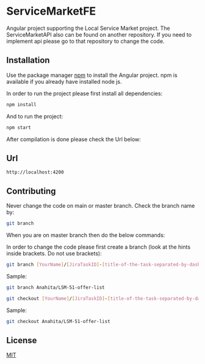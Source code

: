 # ServiceMarketFE

Angular project supporting the Local Service Market project. The ServiceMarketAPI also can be found on another repository. If you need to implement api please go to that repository to change the code.

## Installation

Use the package manager [npm](https://www.npmjs.com/) to install the Angular project. npm is available if you already have installed node js.

In order to run the project please first install all dependencies:

```bash
npm install
```

And to run the project:

```bash
npm start
```

After compilation is done please check the Url below:

## Url

```url
http://localhost:4200
```

## Contributing
Never change the code on main or master branch. Check the branch name by:
```bash
git branch
```
When you are on master branch then do the below commands:

In order to change the code please first create a branch (look at the hints inside brackets. Do not use brackets):
```bash
git branch [YourName]/[JiraTaskID]-[title-of-the-task-separated-by-dash]
```
Sample:
```bash
git branch Anahita/LSM-51-offer-list
```

```bash
git checkout [YourName]/[JiraTaskID]-[title-of-the-task-separated-by-dash]
```
Sample:
```bash
git checkout Anahita/LSM-51-offer-list
```



## License
[MIT](https://choosealicense.com/licenses/mit/)